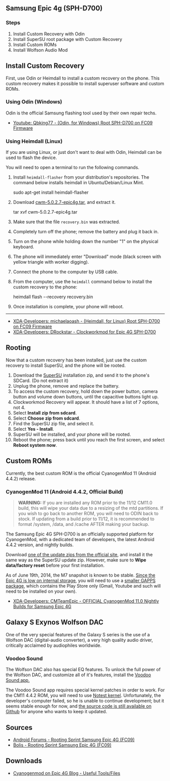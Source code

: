 ## Samsung Epic 4g (SPH-D700)

### Steps

1. Install Custom Recovery with Odin
2. Install SuperSU root package with Custom Recovery
3. Install Custom ROMs
4. Install Wolfson Audio Mod

## Install Custom Recovery

First, use Odin or Heimdall to install a custom recovery on the phone. This custom recovery makes it possible to install superuser software and custom ROMs.

### Using Odin (Windows)

Odin is the official Samsung flashing tool used by their own repair techs.

* [Youtube: Qbking77 - (Odin, for Windows) Root SPH-D700 on FC09 Firmware](https://www.youtube.com/watch?v=C9eaCtiS0Bo)

### Using Heimdall (Linux)

If you are using Linux, or just don't want to deal with Odin, Heimdall can be used to flash the device.

You will need to open a terminal to run the following commands.

1. Install `heimdall-flasher` from your distribution's repositories. The command below installs heimdall in Ubuntu/Debian/Linux Mint.

    sudo apt-get install heimdall-flasher

2. Download [cwm-5.0.2.7-epic4g.tar](http://d-h.st/nIo), and extract it.

    tar xvf cwm-5.0.2.7-epic4g.tar

3. Make sure that the file `recovery.bin` was extracted.

4. Completely turn off the phone; remove the battery and plug it back in.

5. Turn on the phone while holding down the number "1" on the physical keyboard.

6. The phone will immediately enter "Download" mode (black screen with yellow triangle with worker digging).

7. Connect the phone to the computer by USB cable. 

8. From the computer, use the `heimdall` command below to install the custom recovery to the phone:

    heimdall flash --recovery recovery.bin

9. Once installation is complete, your phone will reboot.

---

* [XDA-Developers: michaelaoash - (Heimdall, for Linux) Root SPH-D700 on FC09 Firmware](http://forum.xda-developers.com/showthread.php?t=2356003)
* [XDA-Developers: DRockstar - Clockworkmod for Epic 4G SPH-D700](http://forum.xda-developers.com/showthread.php?t=1357655)

## Rooting

Now that a custom recovery has been installed, just use the custom recovery to install SuperSU, and the phone will be rooted.

1. Download the [SuperSU](http://download.chainfire.eu/supersu) installation zip, and send it to the phone's SDCard. (Do not extract it)
2. Unplug the phone, remove and replace the battery.
3. To access the custom recovery, hold down the power button, camera button and volume down buttons, until the capacitive buttons light up.
4. Clockworkmod Recovery will appear. It should have a list of 7 options, not 4.
5. Select **Install zip from sdcard**.
6. Select **Choose zip from sdcard**.
7. Find the SuperSU zip file, and select it.
8. Select **Yes - Install**.
9. SuperSU will be installed, and your phone will be rooted.
10. Reboot the phone; press back until you reach the first screen, and select **Reboot system now**.

## Custom ROMs

Currently, the best custom ROM is the official CyanogenMod 11 (Android 4.4.2) release.

### CyanogenMod 11 (Android 4.4.2, Official Build)

> **WARNING:** If you are installed any ROM prior to the 11/12 CM11.0 build, this will wipe your data due to a resizing of the mtd partitions. If you wish to go back to another ROM, you will need to ODIN back to stock. If updating from a build prior to 11/12, it is recommended to format /system, /data, and /cache AFTER making your backup.

The Samsung Epic 4G SPH-D700 is an officially supported platform for CyanogenMod, with a dedicated team of developers, the latest Android 4.4.2 version, and nightly builds.

Download [one of the update zips from the official site](http://download.cyanogenmod.org/?device=epicmtd), and install it the same way as the SuperSU update zip. However, make sure to **Wipe data/factory reset** before your first installation.

As of June 19th, 2014, the M7 snapshot is known to be stable. [Since the Epic 4G is low on internal storage](http://forum.xda-developers.com/showthread.php?t=2524262&page=81), you will need to use a [smaller GAPPS package](https://drive.google.com/file/d/0ByecW84ankN7ZU1mUjB1ZDJkU0U/edit?usp=sharing), which contains the Play Store only (Gmail, Youtube and such will need to be installed on your own).

* [XDA-Developers: CMTeamEpic - OFFICIAL CyanogenMod 11.0 Nightly Builds for Samsung Epic 4G](http://forum.xda-developers.com/showthread.php?t=2524262)

## Galaxy S Exynos Wolfson DAC

One of the very special features of the Galaxy S series is the use of a Wolfson DAC (digital-audio converter), a very high quality audio driver, critically acclaimed by audiophiles worldwide.

### Voodoo Sound

The Wolfson DAC also has special EQ features. To unlock the full power of the Wolfson DAC, and customize all of it's features, install the [Voodoo Sound app.](https://play.google.com/store/apps/details?id=org.projectvoodoo.controlapp)

The Voodoo Sound app requires special kernel patches in order to work. For the CM11 4.4.2 ROM, you will need to use [Notest kernel](http://forum.xda-developers.com/showthread.php?t=2654688). Unfortunately, the developer's computer failed, so he is unable to continue development; but it seems stable enough for now, and [the source code is still available on Github](https://github.com/didhiy/android_kernel_samsung_epicmtd) for anyone who wants to keep it updated.

## Sources

* [Android Forums - Rooting Sprint Samsung Epic 4G (FC09)](http://androidforums.com/epic-4g-all-things-root/731298-can-someone-help-me-root-my-sprint-epic-4g-put-cyanogenmod-10-1-a.html#post5911114)
* [Bolis - Rooting Sprint Samsung Epic 4G (FC09)](http://www.bolis.com/amillar/software/android-root-epic-4g)

## Downloads

* [Cyanogenmod on Epic 4G Blog - Useful Tools/Files](http://epiccm.blogspot.com/p/tools.html)